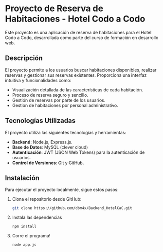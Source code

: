# Proyecto de Reserva de Habitaciones - Hotel Codo a Codo

Este proyecto es una aplicación de reserva de habitaciones para el Hotel Codo a Codo, desarrollada como parte del curso de formación en desarrollo web.

## Descripción

El proyecto permite a los usuarios buscar habitaciones disponibles, realizar reservas y gestionar sus reservas existentes. Proporciona una interfaz intuitiva y funcionalidades como:

- Visualización detallada de las características de cada habitación.
- Proceso de reserva seguro y sencillo.
- Gestión de reservas por parte de los usuarios.
- Gestion de habitaciones por personal administrativo.

## Tecnologías Utilizadas

El proyecto utiliza las siguientes tecnologías y herramientas:

- **Backend**: Node.js, Express.js.
- **Base de Datos**: MySQL (clever cloud)
- **Autenticación**: JWT (JSON Web Tokens) para la autenticación de usuarios.
- **Control de Versiones**: Git y GitHub.

## Instalación

Para ejecutar el proyecto localmente, sigue estos pasos:

1. Clona el repositorio desde GitHub:

   ```bash
   git clone https://github.com/dbm4x/Backend_HotelCaC.git
   ```
2. Instala las dependencias

   ```bash
   npm install
   ```
3. Corre el programa!

   ```bash
   node app.js
   ```
   
   
